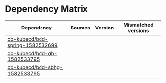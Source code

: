 # Dependency Matrix

Dependency | Sources | Version | Mismatched versions
---------- | ------- | ------- | -------------------
[cb-kubecd/bdd-spring-1582532699](https://github.com/cb-kubecd/bdd-spring-1582532699.git) |  | []() | 
[cb-kubecd/bdd-gh-1582533795](https://github.com/cb-kubecd/bdd-gh-1582533795.git) |  | []() | 
[cb-kubecd/bdd-sbhg-1582533795](https://github.com/cb-kubecd/bdd-sbhg-1582533795.git) |  | []() | 
